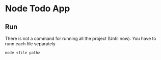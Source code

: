 # Node Todo App

## Run

There is not a command for running all the project (Until now).
You have to runn each file separately

`node <file path>`